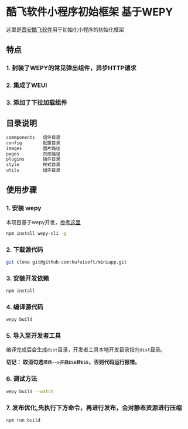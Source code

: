 # 酷飞软件小程序初始框架 基于WEPY

这里是[西安酷飞软件](https://www.kufeisoft.com)用于初始化小程序的初始化框架

## 特点

### 1. 封装了WEPY的常见弹出组件，异步HTTP请求
### 2. 集成了WEUI
### 3. 添加了下拉加载组件

## 目录说明
```bash
commponents   组件目录
config        配置目录
images        图片路径
pages         页面路径 
plugins       插件目录
style         样式目录
utils         组件目录
```

## 使用步骤

### 1. 安装 wepy
本项目基于wepy开发，[参考这里](https://github.com/wepyjs/wepy)
```bash
npm install wepy-cli -g
```

### 2. 下载源代码
```bash
git clone git@github.com:kufeisoft/miniapp.git
```

### 3. 安装开发依赖
```bash
npm install
```

### 4. 编译源代码
```bash
wepy build
```

### 5. 导入至开发者工具

编译完成后会生成`dist`目录，开发者工具本地开发目录指向`dist`目录。

**切记： 取消勾选`项目-->开启ES6转ES5`，否则代码运行报错。**

### 6. 调试方法 
```bash
wepy build --watch
```

### 7. 发布优化,先执行下方命令，再进行发布，会对静态资源进行压缩
```bash
npm run build
```

